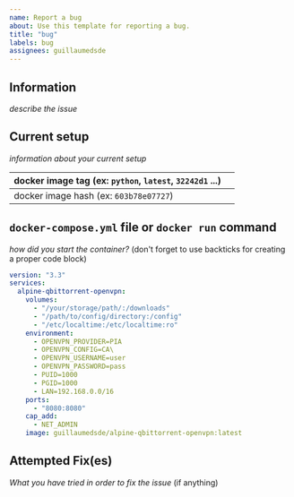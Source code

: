 ```yaml
---
name: Report a bug
about: Use this template for reporting a bug.
title: "bug"
labels: bug
assignees: guillaumedsde
---
```


## Information

_describe the issue_

## Current setup

_information about your current setup_

| docker image tag (ex: `python`, `latest`, `32242d1` ...) |     |
| -------------------------------------------------------- | --- |
| docker image hash (ex: `603b78e07727`)                   |     |

## `docker-compose.yml` file or `docker run` command

_how did you start the container?_ (don't forget to use backticks for creating a proper code block)

```yaml
version: "3.3"
services:
  alpine-qbittorrent-openvpn:
    volumes:
      - "/your/storage/path/:/downloads"
      - "/path/to/config/directory:/config"
      - "/etc/localtime:/etc/localtime:ro"
    environment:
      - OPENVPN_PROVIDER=PIA
      - OPENVPN_CONFIG=CA\
      - OPENVPN_USERNAME=user
      - OPENVPN_PASSWORD=pass
      - PUID=1000
      - PGID=1000
      - LAN=192.168.0.0/16
    ports:
      - "8080:8080"
    cap_add:
      - NET_ADMIN
    image: guillaumedsde/alpine-qbittorrent-openvpn:latest
```

## Attempted Fix(es)

_What you have tried in order to fix the issue_ (if anything)
